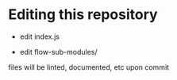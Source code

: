 # Editing this repository

* edit index.js

* edit flow-sub-modules/

files will be linted, documented, etc upon commit
